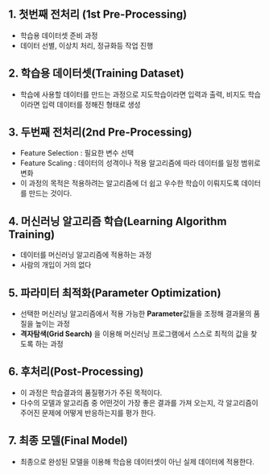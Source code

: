 ## 1. 첫번째 전처리 (1st Pre-Processing)
* 학습용 데이터셋 준비 과정
* 데이터 선별, 이상치 처리, 정규화등 작업 진행 

## 2. 학습용 데이터셋(Training Dataset)
* 학습에 사용할 데이터를 만드는 과정으로 지도학습이라면 입력과 출력, 비지도 학습이라면 입력 데이터를 정해진 형태로 생성

## 3. 두번째 전처리(2nd Pre-Processing)
* Feature Selection : 필요한 변수 선택 
* Feature Scaling : 데이터의 성격이나 적용 알고리즘에 따라 데이터를 일정 범위로 변화 
* 이 과정의 목적은 적용하려는 알고리즘에 더 쉽고 우수한 학습이 이뤄지도록 데이터를 만드는 것이다. 

## 4. 머신러닝 알고리즘 학습(Learning Algorithm Training)
* 데이터를 머신러닝 알고리즘에 적용하는 과정
* 사람의 개입이 거의 없다

## 5. 파라미터 최적화(Parameter Optimization)
* 선택한 머신러닝 알고리즘에서 적용 가능한 **Parameter**값들을 조정해 결과물의 품질을 높이는 과정
* **격자탐색(Grid Search)** 을 이용해 머신러닝 프로그램에서 스스로 최적의 값을 찾도록 하는 과정

## 6. 후처리(Post-Processing)
* 이 과정은 학습결과의 품질평가가 주된 목적이다. 
* 다수의 모델과 알고리즘 중 어떤것이 가장 좋은 결과를 가져 오는지, 각 알고리즘이 주어진 문제에 어떻게 반응하는지를 평가 한다. 

## 7. 최종 모델(Final Model)
* 최종으로 완성된 모델을 이용해 학습용 데이터셋이 아닌 실제 데이터에 적용한다. 